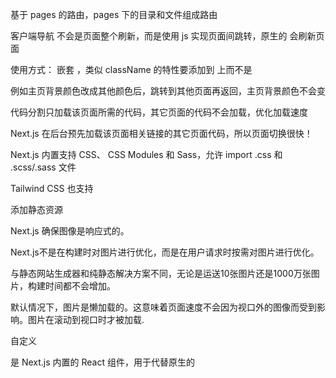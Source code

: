 



基于 pages 的路由，pages 下的目录和文件组成路由



客户端导航 <Link> 不会是页面整个刷新，而是使用 js 实现页面间跳转，原生的 <a> 会刷新页面

使用方式：<Link> 嵌套 <a> ，类似 className 的特性要添加到 <a> 上而不是 <link>

例如主页背景颜色改成其他颜色后，跳转到其他页面再返回，主页背景颜色不会变

代码分割只加载该页面所需的代码，其它页面的代码不会加载，优化加载速度

Next.js 在后台预先加载该页面相关链接的其它页面代码，所以页面切换很快！



Next.js 内置支持 CSS、 CSS Modules 和 Sass，允许 import .css 和 .scss/.sass 文件

Tailwind CSS 也支持



添加静态资源 

Next.js 确保图像是响应式的。

Next.js不是在构建时对图片进行优化，而是在用户请求时按需对图片进行优化。

与静态网站生成器和纯静态解决方案不同，无论是运送10张图片还是1000万张图片，构建时间都不会增加。

默认情况下，图片是懒加载的。这意味着页面速度不会因为视口外的图像而受到影响。图片在滚动到视口时才被加载.



自定义<head> 

<Head> 是 Next.js 内置的 React 组件，用于代替原生的 <head>



<Script> 组件加载第三方脚本。

strategy 控制何时加载第三方脚本。

lazyOnload 告诉 Next.js 在浏览器空闲时延迟加载这个特定的脚本

onLoad 用于在脚本加载完成后立即运行任何 JavaScript 代码。





Next.js 内置了 CSS-in-JS 库 styled-jsx， React component 的方式写 css，css 样式是局部的

CSS Modules 添加局部 CSS，pages/_app.js 添加全局 css

CSS Modules 

代码分割对 CSS Modules 同样有效 ，确保每个页面加载最小量的 css 

CSS Modules 在构建时从 JavaScript 包中提取，生成 .css文件，由 Next.js 自动加载。



共享的 CSS 布局组件 <layout>

components/layout



只能在 pages/_app.js 添加全局 css



Next.js 使用 PostCSS 编译 css，顶级目录下添加 postcss.config.js 可自定义配置



Next.js 会预渲染每个页面。这意味着 Next.js 会提前为每个页面生成 HTML，

而不是由客户端的 JavaScript 完成。

每个生成的 HTML 都与该页面所需的最小 JavaScript 代码相关联。

当一个页面被浏览器加载时，它的 JavaScript 代码就会运行，使页面可交互。（这个过程叫注水）



Next.js 可以让应用程序在没有 JavaScript 的情况下被渲染。

这是因为 Next.js 已经将应用程序预先渲染成静态 HTML，

使你能够在不运行 JavaScript 的情况下看到应用程序的界面。



Next.js有两种形式的预渲染。静态生成和服务器端渲染。区别在于它何时为一个页面生成 HTML。

静态生成在构建时生成 HTML ,预先渲染的 HTML会在每个请求中被重复使用。

服务器端渲染是在每次请求时生成 HTML 的预渲染方法。



Next.js 允许选择对每个页面使用哪种预渲染形式。

可以创建一个 "混合 " 的 Next.js应用程序，对大多数页面使用静态生成，对其他页面使用服务器端渲染。

建议尽可能使用静态生成（不管有数据还是无数据），

因为页面可以一次建成，并由CDN提供服务，这比每次请求时由服务器渲染页面要快得多。

如果页面显示的是经常更新的数据，而且每次请求时页面内容都会改变。

在这种情况下，使用服务器端渲染 。

这会比较慢，但预渲染的页面将始终是最新的。

或者可以跳过预渲染，使用客户端的 JavaScript 来填充经常更新的数据，例如，

这种方法对用户仪表板页面很有效，

因为仪表盘是一个私人的、针对用户的页面，SEO 并不重要，

而且该页面不需要预先渲染。数据是经常更新的，这就需要在请求时获取数据。。



Next.js中，导出一个页面组件时，

可以导出一个叫做 getStaticProps 的异步函数。

如果这样做，那么 getStaticProps 会在构建时运行，

并且在这个函数中，可以获取外部数据并将其作为 prop 给页面

```js
export default function Home(props) { ... }

export async function getStaticProps() {
  // Get external data from the file system, API, DB, etc.
  const data = ...

  // The value of the `props` key will be
  //  passed to the `Home` component
  return {
    props: ...
  }
}
```

本质上，getStaticProps告诉Next.js："嘿，这个页面有一些依赖的数据--所以当你在构建并预渲染这个页面时，确保先获取它们！"

getStaticProps 只能从页面中导出。你不能从非页面文件中导出它。

这个限制的原因之一是 React 需要在页面渲染之前拥有所有需要的数据。



Next.js 团队创建了一个名为 SWR 的 React hook  用于获取数据。

如果要在客户端获取数据，强烈推荐它。

它可以处理缓存、重新验证、间隔重新获取数据等等。

```js
import useSWR from 'swr'

function Profile() {
  const { data, error } = useSWR('/api/user', fetch)

  if (error) return <div>failed to load</div>
  if (!data) return <div>loading...</div>
  return <div>hello {data.name}!</div>
}
```























